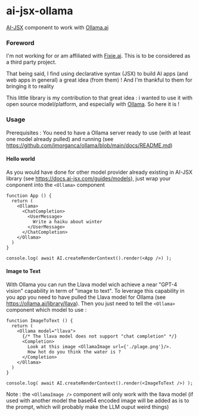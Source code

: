 # ai-jsx-ollama

[AI-JSX](https://docs.ai-jsx.com/) component to work with [Ollama.ai](https://ollama.ai/)


### Foreword

I'm not working for or am affiliated with [Fixie.ai](https://www.fixie.ai/). This is to be considered as a third party project.

That being said, I find using declarative syntax (JSX) to build AI apps (and web apps in general) a great idea (from them) ! And I'm thankful to them for bringing it to reality

This little library is my contribution to that great idea : i wanted to use it with open source model/platform, and especially with [Ollama](https://ollama.ai). So here it is !

### Usage

Prerequisites : You need to have a Ollama server ready to use (with at least one model already pulled) and running (see https://github.com/jmorganca/ollama/blob/main/docs/README.md)

#### Hello world

As you would have done for other model provider already existing in AI-JSX library (see https://docs.ai-jsx.com/guides/models), just wrap your conponent into the `<Ollama>` component

```tsx
function App () {
  return (
    <Ollama>
      <ChatCompletion>
        <UserMessage>
          Write a haiku about winter 
        </UserMessage>
      </ChatCompletion>
    </Ollama>
  )
}

console.log( await AI.createRenderContext().render(<App />) );
```

#### Image to Text

With Ollama you can run the Llava model wich achieve a near "GPT-4 vision" capability in term of "image to text". To leverage this capability in you app you need to have pulled the Llava model for Ollama (see https://ollama.ai/library/llava). Then you just need to tell the `<Ollama>` component which model to use :


```tsx
function ImageToText () {
  return (
    <Ollama model="llava">
      {/* The llava model does not support "chat completion" */}
      <Completion>
        Look at this image <OllamaImage url={'./plage.png'}/>.
        How hot do you think the water is ?
      </Completion>
    </Ollama>
  )
}

console.log( await AI.createRenderContext().render(<ImageToText />) );
```

Note : the `<OllamaImage />` component will only work with the llava model (if used with another model the base64 encoded image will be added as is to the prompt, which will probably make the LLM ouput weird things)